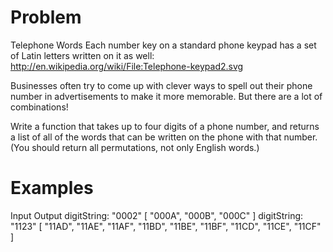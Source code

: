 # Problem
Telephone Words
  Each number key on a standard phone keypad has a set of Latin letters written on it as well: http://en.wikipedia.org/wiki/File:Telephone-keypad2.svg

  Businesses often try to come up with clever ways to spell out their phone number in advertisements to make it more memorable. But there are a lot of combinations!

  Write a function that takes up to four digits of a phone number, and returns a list of all of the words that can be written on the phone with that number. (You should return all permutations, not only English words.)

# Examples
  
Input                                 Output
digitString:  "0002"                  [ "000A", "000B", "000C" ]
digitString:  "1123"                  [ "11AD", "11AE", "11AF", "11BD", "11BE", "11BF", "11CD", "11CE", "11CF" ]
